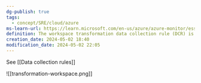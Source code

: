 ```yaml
---
dg-publish: true
tags:
  - concept/SRE/cloud/azure
ms-learn-url: https://learn.microsoft.com/en-us/azure/azure-monitor/essentials/data-collection-transformations-workspace
definition: The workspace transformation data collection rule (DCR) is a special DCR that's applied directly to a Log Analytics workspace.
creation_date: 2024-05-02 18:40
modification_date: 2024-05-02 22:05
---
```

See [[Data collection rules]]

![[transformation-workspace.png]]
